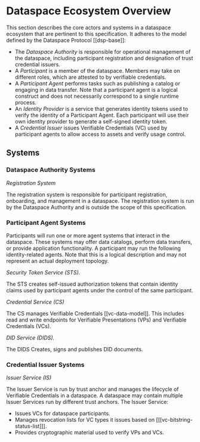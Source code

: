 # Dataspace Ecosystem Overview

This section describes the core actors and systems in a dataspace ecosystem that are pertinent to this specification. It
adheres to the model defined by the Dataspace Protocol [[dsp-base]]:

- The <dfn>Dataspace Authority</dfn> is responsible for operational management of the dataspace, including participant
  registration and designation of trust credential issuers.
- A <dfn>Participant</dfn> is a member of the dataspace. Members may take on different roles, which are attested to by
  verifiable credentials.
- A <dfn>Participant Agent</dfn> performs tasks such as publishing a catalog or engaging in data transfer. Note that a
  participant agent is a logical construct and does not necessarily correspond to a single runtime process.
- An <dfn>Identity Provider</dfn> is a service that generates identity tokens used to verify the identity of a Participant
  Agent. Each participant will use their own identity provider to generate a self-signed identity token.
- A <dfn>Credential Issuer</dfn> issues Verifiable Credentials (VC) used by participant agents to allow access to assets and
  verify usage control.

## Systems

### Dataspace Authority Systems

<dfn data-lt="rs | Registration System">Registration System</dfn>

The registration system is responsible for participant registration, onboarding, and management in a dataspace.
The registration system is run by the Dataspace Authority and is outside the scope of this specification.

### Participant Agent Systems

Participants will run one or more agent systems that interact in the dataspace. These systems may offer data catalogs,
perform data transfers, or provide application functionality. A participant may run the following identity-related
agents. Note that this is a logical description and may not represent an actual deployment topology.

<dfn data-lt="sts | Secure Token Service">Security Token Service (STS).</dfn>

The STS creates self-issued authorization tokens that contain identity claims used by participant agents under the
control of the same participant.

<dfn data-lt="cs | Credential Service">Credential Service (CS)</dfn>

The CS manages Verifiable Credentials [[vc-data-model]]. This includes read and write endpoints
for Verifiable Presentations (VPs) and Verifiable Credentials (VCs).

<dfn data-lt="dids | DID Service">DID Service (DIDS).</dfn>

The DIDS Creates, signs and publishes DID documents.

### Credential Issuer Systems

<dfn data-lt="is | Issuer Service">Issuer Service (IS)</dfn>

The Issuer Service is run by trust anchor and manages the lifecycle of Verifiable Credentials in a dataspace. A
dataspace may contain multiple Issuer Services run by different trust anchors. The Issuer Service:

- Issues VCs for dataspace participants.
- Manages revocation lists for VC types it issues based on [[[vc-bitstring-status-list]]].
- Provides cryptographic material used to verify VPs and VCs. 
